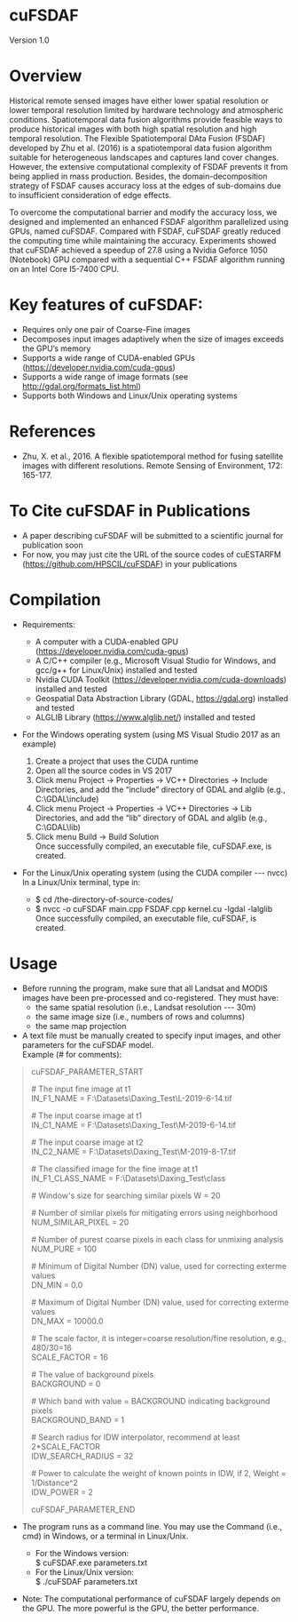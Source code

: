 cuFSDAF
========
Version 1.0

Overview
========
Historical remote sensed images have either lower spatial resolution or lower temporal resolution limited by hardware technology and atmospheric conditions. Spatiotemporal data fusion algorithms provide feasible ways to produce historical images with both high spatial resolution and high temporal resolution. The Flexible Spatiotemporal DAta Fusion (FSDAF) developed by Zhu et al. (2016) is a  spatiotemporal data fusion algorithm suitable for heterogeneous landscapes and captures land cover changes. However, the extensive computational complexity of FSDAF prevents it from being applied in mass production. Besides, the domain-decomposition strategy of FSDAF causes accuracy loss at the edges of sub-domains due to insufficient consideration of edge effects.

To overcome the computational barrier and modify the accuracy loss, we designed and implemented an enhanced FSDAF algorithm parallelized using GPUs, named cuFSDAF.  Compared with FSDAF, cuFSDAF greatly reduced the computing time while maintaining the accuracy. Experiments showed that cuFSDAF achieved a speedup of 27.8 using a Nvidia Geforce 1050 (Notebook) GPU compared with a sequential C++ FSDAF algorithm running on an Intel Core I5-7400 CPU.

Key features of cuFSDAF:
========
+ Requires only one pair of Coarse-Fine images
+ Decomposes input images adaptively when the size of images exceeds the GPU’s memory
+ Supports a wide range of CUDA-enabled GPUs (https://developer.nvidia.com/cuda-gpus)
+ Supports a wide range of image formats (see http://gdal.org/formats_list.html)
+ Supports both Windows and Linux/Unix operating systems

References
========
+ Zhu, X. et al., 2016. A flexible spatiotemporal method for fusing satellite images with different resolutions. Remote Sensing of Environment, 172: 165-177.  

To Cite cuFSDAF in Publications
========
+ A paper describing cuFSDAF will be submitted to a scientific journal for publication soon
+ For now, you may just cite the URL of the source codes of cuESTARFM (https://github.com/HPSCIL/cuFSDAF) in your publications

Compilation
========
+ Requirements:
  -	A computer with a CUDA-enabled GPU (https://developer.nvidia.com/cuda-gpus)
  -	A C/C++ compiler (e.g., Microsoft Visual Studio for Windows, and gcc/g++ for Linux/Unix) installed and tested
  -	Nvidia CUDA Toolkit (https://developer.nvidia.com/cuda-downloads) installed and tested
  -	Geospatial Data Abstraction Library (GDAL, https://gdal.org) installed and tested
  -	ALGLIB Library (https://www.alglib.net/) installed and tested

+ For the Windows operating system (using MS Visual Studio 2017 as an example)
  1. Create a project that uses the CUDA runtime
  1. Open all the source codes in VS 2017
  2. Click menu Project -> Properties -> VC++ Directories -> Include Directories, and add the “include” directory of GDAL and alglib (e.g., C:\GDAL\include\)
  3. Click menu Project -> Properties -> VC++ Directories -> Lib Directories, and add the “lib” directory of GDAL and alglib (e.g., C:\GDAL\lib\)
  4. Click menu Build -> Build Solution  
  Once successfully compiled, an executable file, cuFSDAF.exe, is created.
+ For the Linux/Unix operating system (using the CUDA compiler --- nvcc)  
In a Linux/Unix terminal, type in: 
  - $ cd /the-directory-of-source-codes/
  - $ nvcc -o cuFSDAF main.cpp FSDAF.cpp kernel.cu -lgdal -lalglib
  Once successfully compiled, an executable file, cuFSDAF, is created.

Usage 
========
+ Before running the program, make sure that all Landsat and MODIS images have been pre-processed and co-registered. They must have:
  - the same spatial resolution (i.e., Landsat resolution --- 30m)
  - the same image size (i.e., numbers of rows and columns)
  - the same map projection
+ A text file must be manually created to specify input images, and other parameters for the cuFSDAF model.  
Example (# for comments):

>cuFSDAF_PARAMETER_START  
>
>\# The input fine image at t1  
> IN_F1_NAME = F:\\Datasets\\Daxing_Test\\L-2019-6-14.tif  
>
>\# The input coarse image at t1  
> IN_C1_NAME = F:\\Datasets\\Daxing_Test\\M-2019-6-14.tif  
>
>\# The input coarse image at t2  
> IN_C2_NAME = F:\\Datasets\\Daxing_Test\\M-2019-8-17.tif  
>
>\# The classified image for the fine image at t1  
> IN_F1_CLASS_NAME = F:\\Datasets\\Daxing_Test\\class  
>
>\# Window's size for searching similar pixels
> W = 20
>
>\# Number of similar pixels for mitigating errors using neighborhood  
> NUM_SIMILAR_PIXEL = 20  
>
>\# Number of purest coarse pixels in each class for unmixing analysis  
> NUM_PURE = 100  
>
>\# Minimum of Digital Number (DN) value, used for correcting exterme values  
> DN_MIN = 0.0
>
>\# Maximum of Digital Number (DN) value, used for correcting exterme values  
> DN_MAX = 10000.0  
>
>\# The scale factor, it is integer=coarse resolution/fine resolution, e.g., 480/30=16    
> SCALE_FACTOR = 16
>
>\# The value of background pixels  
> BACKGROUND = 0  
>
>\# Which band with value = BACKGROUND indicating background pixels  
> BACKGROUND_BAND = 1  
>
>\# Search radius for IDW interpolator, recommend at least 2*SCALE_FACTOR  
> IDW_SEARCH_RADIUS = 32  
>
>\# Power to calculate the weight of known points in IDW, if 2, Weight = 1/Distance^2  
> IDW_POWER = 2  
>
>cuFSDAF_PARAMETER_END  

+ The program runs as a command line. You may use the Command (i.e., cmd) in Windows, or a terminal in Linux/Unix. 
   - For the Windows version:    
   $ cuFSDAF.exe parameters.txt 
   - For the Linux/Unix version:   
   $ ./cuFSDAF parameters.txt 

+ Note: The computational performance of cuFSDAF largely depends on the GPU. The more powerful is the GPU, the better performance. 

